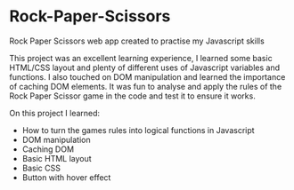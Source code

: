 # Rock-Paper-Scissors
Rock Paper Scissors web app created to practise my Javascript skills 

This project was an excellent learning experience, I learned some basic HTML/CSS layout and plenty of different uses of Javascript variables and functions. I also touched on DOM manipulation and learned the importance of caching DOM elements. It was fun to analyse and apply the rules of the Rock Paper Scissor game in the code and test it to ensure it works.

On this project I learned:
- How to turn the games rules into logical functions in Javascript
- DOM manipulation
- Caching DOM
- Basic HTML layout
- Basic CSS
- Button with hover effect
